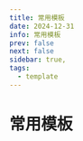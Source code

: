 ```yaml
---
title: 常用模板
date: 2024-12-31
info: 常用模板
prev: false
next: false
sidebar: true,
tags:
  - template
---
```


# 常用模板

<script setup>
  import Templates from '../../.vitepress/components/templates/index.vue'
</script>

<Templates />
